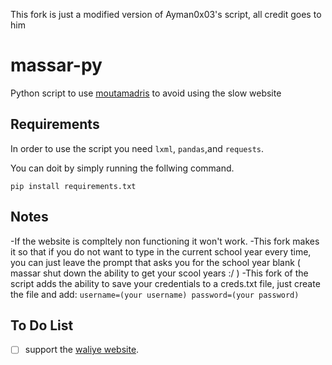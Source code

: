 This fork is just a modified version of Ayman0x03's script, all credit goes to him
# massar-py
Python script to use [moutamadris](https://massarservice.men.gov.ma/moutamadris/Account)
 to avoid using the slow website
 
## Requirements
In order to use the script you need ```lxml```, ```pandas```,and ```requests```.

You can doit by simply running the follwing command.
```
pip install requirements.txt 
```
## Notes 
-If the website is compltely non functioning it won't work.
-This fork makes it so that if you do not want to type in the current school year every time, you can just leave the prompt that asks you for the school year blank ( massar shut down the ability to get your scool years :/ )
-This fork of the script adds the ability to save your credentials to a creds.txt file, just create the file and add:
`username=(your username)
password=(your password)`

## To Do List
- [ ] support the [waliye website](https://massarservice.men.gov.ma/waliye/Account).

